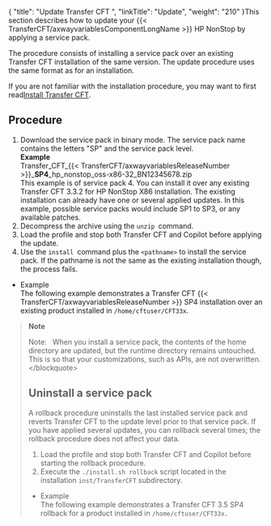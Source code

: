 {
    "title": "Update Transfer CFT ",
    "linkTitle": "Update",
    "weight": "210"
}This section describes how to update your {{< TransferCFT/axwayvariablesComponentLongName  >}} HP NonStop by applying a service pack.

The procedure consists of installing a service pack over an existing Transfer CFT installation of the same version. The update procedure uses the same format as for an installation.

If you are not familiar with the installation procedure, you may want to first read<a href="../installation" class="MCXref xref">Install Transfer CFT</a>.

Procedure
---------

1. Download the service pack in binary mode. The service pack name contains the letters "SP" and the service pack level.  
    ****Example****  
    Transfer_CFT_{{< TransferCFT/axwayvariablesReleaseNumber  >}}_**SP4**_hp_nonstop_oss-x86-32_BN12345678.zip  
    This example is of service pack 4. You can install it over any existing Transfer CFT 3.3.2 for HP NonStop X86 installation. The existing installation can already have one or several applied updates. In this example, possible service packs would include SP1 to SP3, or any available patches.
1. Decompress the archive using the `unzip `command.
1. Load the profile and stop both Transfer CFT and Copilot before applying the update.
1. Use the `install `command plus the `<pathname>` to install the service pack. If the pathname is not the same as the existing installation though, the process fails.

- Example  
    The following example demonstrates a Transfer CFT {{< TransferCFT/axwayvariablesReleaseNumber  >}} SP4 installation over an existing product installed in `/home/cftuser/CFT33x`.

> **Note**
>
> Note:  
> When you install a service pack, the contents of the home directory are updated, but the runtime directory remains untouched. This is so that your customizations, such as APIs, are not overwritten. &lt;/blockquote&gt;
> <span id="Uninstal"></span>
>
> Uninstall a service pack
> ------------------------
>
> A rollback procedure uninstalls the last installed service pack and reverts Transfer CFT to the update level prior to that service pack. If you have applied several updates, you can rollback several times; the rollback procedure does not affect your data.
>
> 1.  Load the profile and stop both Transfer CFT and Copilot before starting the rollback procedure.
> 2.  Execute the `./install.sh rollback` script located in the installation `inst/TransferCFT` subdirectory.
>
> -   Example  
>     The following example demonstrates a Transfer CFT 3.5 SP4 rollback for a product installed in `/home/cftuser/CFT33x.`

